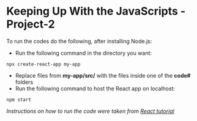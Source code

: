 # Keeping Up With the JavaScripts - Project-2

To run the codes do the following, after installing Node.js:
- Run the following command in the directory you want:

```
npx create-react-app my-app
```
- Replace files from **my-app/src/** with the files inside one of the **code#** folders
- Run the following command to host the React app on localhost:
```
npm start
```

*Instructions on how to run the code were taken from [React tutorial](https://reactjs.org/tutorial/tutorial.html)*
